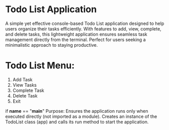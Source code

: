 # Todo List Application
A simple yet effective console-based Todo List application designed to help users organize their tasks efficiently. 
With features to add, view, complete, and delete tasks, this lightweight application ensures seamless task management directly from the terminal. 
Perfect for users seeking a minimalistic approach to staying productive.

# Todo List Menu:
1. Add Task
2. View Tasks
3. Complete Task
4. Delete Task
5. Exit

if __name__ == "__main__"
Purpose: Ensures the application runs only when executed directly (not imported as a module).
Creates an instance of the TodoList class (app) and calls its run method to start the application.
